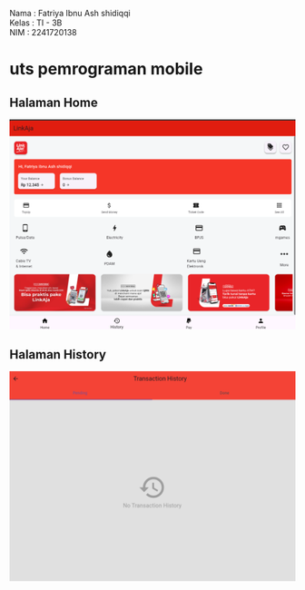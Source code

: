 Nama    : Fatriya Ibnu Ash shidiqqi <br>
Kelas   : TI - 3B <br>
NIM     : 2241720138 <br>
# uts pemrograman mobile

## Halaman Home
![alt text](image-1.png)

## Halaman History
![alt text](image-2.png)
